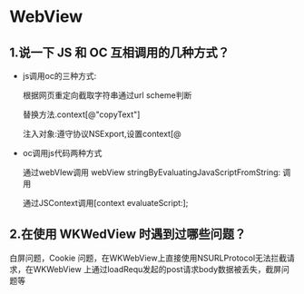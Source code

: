 # WebView
## 1.说一下 JS 和 OC 互相调用的几种方式？ 
- js调用oc的三种方式:
	
	根据网页重定向截取字符串通过url scheme判断
	
	替换方法.context[@"copyText"]
	
	注入对象:遵守协议NSExport,设置context[@
- oc调用js代码两种方式

	通过webVIew调用 webView stringByEvaluatingJavaScriptFromString: 调用
	
	通过JSContext调用[context evaluateScript:];

## 2.在使用 WKWedView 时遇到过哪些问题？

白屏问题，Cookie 问题，在WKWebView上直接使用NSURLProtocol无法拦截请求，在WKWebView 上通过loadRequ发起的post请求body数据被丢失，截屏问题等
